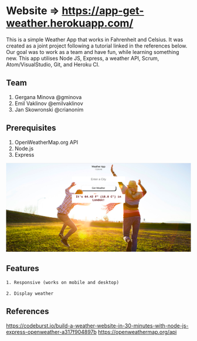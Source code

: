 # Website => https://app-get-weather.herokuapp.com/

This is a simple Weather App that works in Fahrenheit and Celsius. It was created as a joint project following a tutorial linked in the references below. Our goal was to work as a team and have fun, while learning something new. This app utilises Node JS, Express, a weather API, Scrum, Atom/VisualStudio, Git, and Heroku CI. 

## Team

1. Gergana Minova @gminova
2. Emil Vaklinov @emilvaklinov
3. Jan Skowronski @crianonim 

## Prerequisites

1. OpenWeatherMap.org API
2. Node.js 
3. Express

![Alt Text](https://raw.githubusercontent.com/gminova/weather-app/master/app-demo.png)  

## Features

```
1. Responsive (works on mobile and desktop)  
```
```
2. Display weather 
```

## References

https://codeburst.io/build-a-weather-website-in-30-minutes-with-node-js-express-openweather-a317f904897b 
https://openweathermap.org/api

